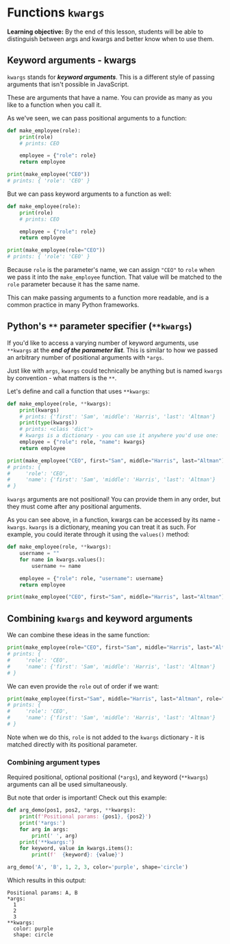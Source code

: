 <h1>
  <span class="headline">Functions</span>
  <span class="subhead"><code>kwargs</code></span>
</h1>

**Learning objective:** By the end of this lesson, students will be able to distinguish between args and kwargs and better know when to use them.

## Keyword arguments - kwargs

`kwargs` stands for ***keyword arguments***. This is a different style of passing arguments that isn't possible in JavaScript.

These are arguments that have a name. You can provide as many as you like to a function when you call it.

As we've seen, we can pass positional arguments to a function:

```python
def make_employee(role):
    print(role)
    # prints: CEO

    employee = {"role": role}
    return employee

print(make_employee("CEO"))
# prints: { 'role': 'CEO' }
```

But we can pass keyword arguments to a function as well:

```python
def make_employee(role):
    print(role)
    # prints: CEO

    employee = {"role": role}
    return employee

print(make_employee(role="CEO"))
# prints: { 'role': 'CEO' }
```

Because `role` is the parameter's name, we can assign `"CEO"` to `role` when we pass it into the `make_employee` function. That value will be matched to the `role` parameter because it has the same name.

This can make passing arguments to a function more readable, and is a common practice in many Python frameworks.

## Python's `**` parameter specifier (`**kwargs`)

If you'd like to access a varying number of keyword arguments, use `**kwargs` at the ***end of the parameter list***. This is similar to how we passed an arbitrary number of positional arguments with `*args`.

Just like with `args`, `kwargs` could technically be anything but is named `kwargs` by convention - what matters is the `**`.

Let's define and call a function that uses `**kwargs`:

```python
def make_employee(role, **kwargs):
    print(kwargs)
    # prints: {'first': 'Sam', 'middle': 'Harris', 'last': 'Altman'}
    print(type(kwargs))
    # prints: <class 'dict'>
    # kwargs is a dictionary - you can use it anywhere you'd use one:
    employee = {"role": role, "name": kwargs}
    return employee

print(make_employee("CEO", first="Sam", middle="Harris", last="Altman"))
# prints: {
#     'role': 'CEO',
#     'name': {'first': 'Sam', 'middle': 'Harris', 'last': 'Altman'}
# }
```

`kwargs` arguments are not positional! You can provide them in any order, but they must come after any positional arguments.

As you can see above, in a function, kwargs can be accessed by its name - `kwargs`. `kwargs` is a dictionary, meaning you can treat it as such. For example, you could iterate through it using the `values()` method:

```python
def make_employee(role, **kwargs):
    username = ""
    for name in kwargs.values():
        username += name

    employee = {"role": role, "username": username}
    return employee

print(make_employee("CEO", first="Sam", middle="Harris", last="Altman"))
```

## Combining `kwargs` and keyword arguments

We can combine these ideas in the same function:

```python
print(make_employee(role="CEO", first="Sam", middle="Harris", last="Altman"))
# prints: {
#     'role': 'CEO',
#     'name': {'first': 'Sam', 'middle': 'Harris', 'last': 'Altman'}
# }
```

We can even provide the `role` out of order if we want:

```python
print(make_employee(first="Sam", middle="Harris", last="Altman", role="CEO"))
# prints: {
#     'role': 'CEO',
#     'name': {'first': 'Sam', 'middle': 'Harris', 'last': 'Altman'}
# }
```

Note when we do this, `role` is not added to the `kwargs` dictionary - it is matched directly with its positional parameter.

### Combining argument types

Required positional, optional positional (`*args`), and keyword (`**kwargs`) arguments can all be used simultaneously.

But note that order is important! Check out this example:

```python
def arg_demo(pos1, pos2, *args, **kwargs):
    print(f'Positional params: {pos1}, {pos2}')
    print('*args:')
    for arg in args:
        print(' ', arg)
    print('**kwargs:')
    for keyword, value in kwargs.items():
        print(f'  {keyword}: {value}')

arg_demo('A', 'B', 1, 2, 3, color='purple', shape='circle')
```

Which results in this output:

```plaintext
Positional params: A, B
*args:
  1
  2
  3
**kwargs:
  color: purple
  shape: circle
```
